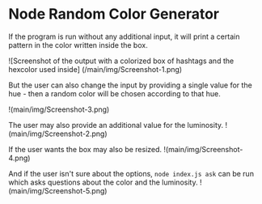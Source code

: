 # Node Random Color Generator

If the program is run without any additional input, it will print a certain pattern in the color written inside the box.

![Screenshot of the output with a colorized box of hashtags and the hexcolor used inside] (/main/img/Screenshot-1.png)

But the user can also change the input by providing a single value for the hue - then a random color will be chosen according to that hue.

!(main/img/Screenshot-3.png)

The user may also provide an additional value for the luminosity.
!(main/img/Screenshot-2.png)

If the user wants the box may also be resized.
!(main/img/Screenshot-4.png)

And if the user isn't sure about the options, `node index.js ask` can be run which asks questions about the color and the luminosity.
!(main/img/Screenshot-5.png)
